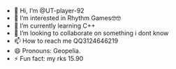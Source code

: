- 👋 Hi, I’m @UT-player-92
- 👀 I’m interested in Rhythm Games🤓🤓
- 🌱 I’m currently learning C++
- 💞️ I’m looking to collaborate on something i dont know
- 📫 How to reach me QQ3124646219
- 😄 Pronouns: Geopelia.
- ⚡ Fun fact: my rks 15.90

<!---
UT-player-92/UT-player-92 is a ✨ special ✨ repository because its `README.md` (this file) appears on your GitHub profile.
You can click the Preview link to take a look at your changes.
--->
